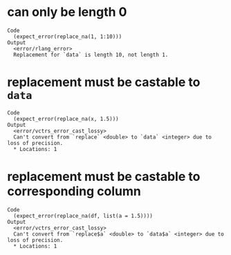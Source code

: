 # can only be length 0

    Code
      (expect_error(replace_na(1, 1:10)))
    Output
      <error/rlang_error>
      Replacement for `data` is length 10, not length 1.

# replacement must be castable to `data`

    Code
      (expect_error(replace_na(x, 1.5)))
    Output
      <error/vctrs_error_cast_lossy>
      Can't convert from `replace` <double> to `data` <integer> due to loss of precision.
      * Locations: 1

# replacement must be castable to corresponding column

    Code
      (expect_error(replace_na(df, list(a = 1.5))))
    Output
      <error/vctrs_error_cast_lossy>
      Can't convert from `replace$a` <double> to `data$a` <integer> due to loss of precision.
      * Locations: 1

